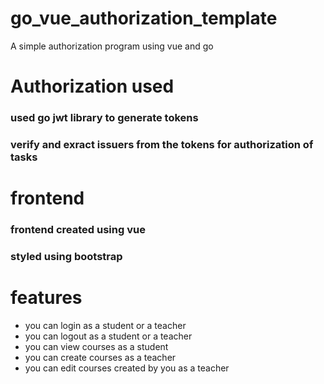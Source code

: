 # go_vue_authorization_template
A simple authorization program using vue and go

# Authorization used
### used go jwt library to generate tokens
### verify and exract issuers from the tokens for authorization of tasks

# frontend
### frontend created using vue
### styled using bootstrap

# features
- you can login as a student or a teacher
- you can logout as a student or a teacher
- you can view courses as a student
- you can create courses as a teacher
- you can edit courses created by you as a teacher

